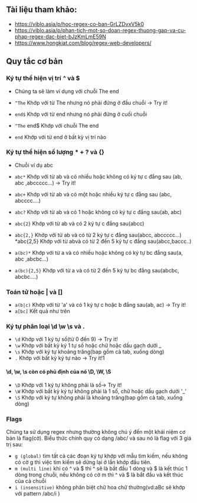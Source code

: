 ## Tài liệu tham khảo:
- https://viblo.asia/p/hoc-regex-co-ban-GrLZDvxV5k0
- https://viblo.asia/p/phan-tich-mot-so-doan-regex-thuong-gap-va-cu-phap-regex-dac-biet-bJzKmLmE59N
- https://www.hongkiat.com/blog/regex-web-developers/

## Quy tắc cơ bản
### Ký tự thể hiện vị trí  ^ và $
- Chúng ta sẽ làm ví dụng với chuỗi The end

- `^The` Khớp với từ The nhưng nó phải đứng ở đầu chuỗi -> Try it!
- `end$` Khớp với từ end nhưng nó phải đứng ở cuối chuỗi
- `^The` end$ Khớp với chuỗi The end
- `end` Khớp với từ end ở bất kỳ vị trí nào

### Ký tự thể hiện số lượng  * + ? và {}
- Chuỗi ví dụ abc

- `abc*` Khớp với từ ab và có nhiều hoặc không có ký tự c đắng sau (ab, abc ,abccccc...) -> Try it!
- `abc+` Khớp với từ ab và có một hoặc nhiều ký tự c đằng sau (abc, abcccc....)
- `abc?` Khớp với từ ab và có 1 hoặc không có ký tự c đắng sau(ab, abc)
- `abc{2}` Khớp với từ ab và có 2 ký tự c đắng sau(abcc)
- `abc{2,}` Khớp với từ ab và có từ 2 ký tự c đắng sau(abcc, abccccc...) *abc{2,5} Khớp với từ abvà có từ 2 đến 5 ký tự c đắng sau(abcc,baccc..)
- `a(bc)*` Khớp với từ a và có nhiều hoặc không có ký tự bc đắng sau(a, abc ,abcbc...)
- `a(bc){2,5}` Khớp với từ a và có từ 2 đến 5 ký tự bc đắng sau(abcbc, abcbc....)

### Toán tử hoặc | và []
- `a(b|c)` Khớp với từ 'a' và có 1 ký tự c hoặc b đắng sau(ab, ac) -> Try it!
- `a[bc]` Kết quả như trên

### Ký tự phân loại \d \w \s và .
- `\d` Khớp với 1 ký tự số(từ 0 đến 9) -> Try it!
- `\w` Khớp với bất kỳ ký 1 tự số hoặc chữ hoặc dấu gạch dưới _
- `\s` Khớp với ký tự khoảng trăng(bap gồm cả tab, xuống dòng)
- `.` Khớp với bất kỳ ký tự nào -> Try it!1
#### \d, \w, \s còn có phủ định của nó \D, \W, \S

- `\D` Khớp với 1 ký tự không phải là số-> Try it!
- `\W` Khớp với bất kỳ ký tự không phải là 1 số, chữ hoặc dấu gạch dưới '_'
- `\S` Khớp với ký tự không phải là khoảng trăng(bap gồm cả tab, xuống dòng)

### Flags
Chúng ta sử dụng regex nhưng thường không chú ý đến một khái niệm cơ bản là flag(cờ). Biểu thức chính quy có dạng /abc/ và sau nó là flag với 3 giá trị sau:
- `g (global)` tìm tất cả các đoạn ký tự khớp với mẫu tìm kiếm, nếu không có cờ g thì việc tìm kiếm sẽ dừng lại ở lần khớp đầu tiên.
- `m (multi line)` khi có ^ và $ thì ^ sẽ là bắt đầu 1 dòng và $ là kết thúc 1 dòng trong chuỗi, nếu không có cờ m thì ^ và $ là bắt đầu và kết thúc của cả chuỗi
- `i (insensitive)` không phân biệt chữ hoa chữ thường(vd:aBc sẽ khớp với pattern /abc/i )
